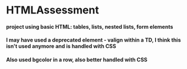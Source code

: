 # HTMLAssessment
#### project using basic HTML: tables, lists, nested lists, form elements
#### I may have used a deprecated element - valign within a TD, I think this isn't used anymore and is handled with CSS
#### Also used bgcolor in a row, also better handled with CSS

